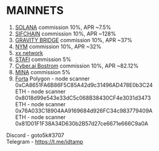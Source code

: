 # MAINNETS

1. [SOLANA](https://www.validators.app/validators/BwxhmqZRmVKfDkhb3ZvNUVdrLZXQBumMrvexoYrViAoU?locale=en&network=mainnet&order=&refresh=) commission 10%, APR ~7.5%
2. [SIFCHAIN](https://www.mintscan.io/sifchain/validators/sifvaloper1x7c8geq5dffa674vslu7s5mugy5nakjn5c0q4a) commission 10%, APR ~128%
3. [GRAVITY BRIDGE](https://www.mintscan.io/gravity-bridge/validators/gravityvaloper13wuh7qqka4ej0a9d2zhmtnvut0jmz6nq93qdfw) commission 10%, APR ~37%
4. [NYM](https://mixnet.explorers.guru/mixnode/9PPyadYa2ueGpuPzEs1VuFTNoQ5SpLtE5icFKjmkijwz) commission 10%, APR ~32%
5. [xx network](https://dashboard.xx.network/nodes/z6SAOB9V8riWmVS6y2E4lxvRp_K8V6xXGMAmFmE4aaQC)
6. [STAFI](https://stafi.subscan.io/validator/33SBMf22NzaysFt62xvpy46RDP48dFDWiveKkSVeqGW4qoUv) commission 5%
7. [Cyber.ai Bostrom](https://cyb.ai/network/bostrom/hero/bostromvaloper10trdf5eyfcmc9graltx4hmpgznhrm7hd6adf6s) commission 10%, APR ~82.12%
8. [MINA](https://minaexplorer.com/wallet/B62qq6ceNHCu9mSBvczmHS5JzHC4zw5U9KLALuwZPemeksx82AEfQSr) commission 5%
9. [Forta](https://explorer.forta.network/network) 
Polygon - node scanner 0xCA8651FA6B86F5C85A42d9c31496AD478E0b3C24  
ETH	- node scanner 0x8018d99e543e33dC5c068B38430CF4e3031d3473  
ETH	- node scanner 0x76A033C18904AA9169684d926FC34c983779409A  
ETH	- node scanner 0x81D01F1F38A34D630b2B57d27ce6671e666C9a0A    			

  



Discord  - goto5k#3707  
Telegram - https://t.me/jdtamp
